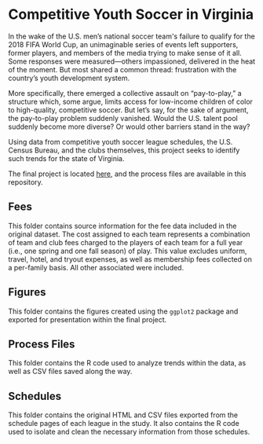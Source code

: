 # Competitive Youth Soccer in Virginia

In the wake of the U.S. men’s national soccer team's failure to qualify for the 2018 FIFA World Cup, an unimaginable series of events left supporters, former players, and members of the media trying to make sense of it all. Some responses were measured—others impassioned, delivered in the heat of the moment. But most shared a common thread: frustration with the country’s youth development system.

More specifically, there emerged a collective assault on “pay-to-play,” a structure which, some argue, limits access for low-income children of color to high-quality, competitive soccer. But let’s say, for the sake of argument, the pay-to-play problem suddenly vanished. Would the U.S. talent pool suddenly become more diverse? Or would other barriers stand in the way?

Using data from competitive youth soccer league schedules, the U.S. Census Bureau, and the clubs themselves, this project seeks to identify such trends for the state of Virginia.

The final project is located [here](https://tricha3.shinyapps.io/youth-soccer-virginia/), and the process files are available in this repository.

## Fees

This folder contains source information for the fee data included in the original dataset. The cost assigned to each team represents a combination of team and club fees charged to the players of each team for a full year (i.e., one spring and one fall season) of play. This value excludes uniform, travel, hotel, and tryout expenses, as well as membership fees collected on a per-family basis. All other associated were included.

## Figures

This folder contains the figures created using the ``ggplot2`` package and exported for presentation within the final project.

## Process Files

This folder contains the R code used to analyze trends within the data, as well as CSV files saved along the way.

## Schedules

This folder contains the original HTML and CSV files exported from the schedule pages of each league in the study. It also contains the R code used to isolate and clean the necessary information from those schedules.
